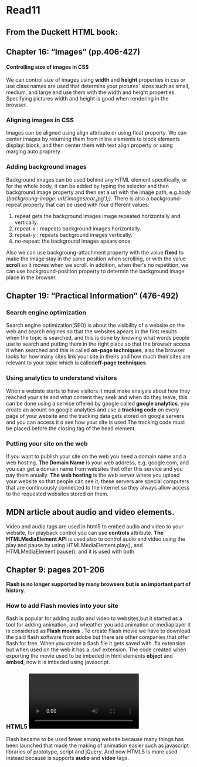 # Read11
## From the Duckett HTML book:
## Chapter 16: “Images” (pp.406-427)

#### Controlling size of images in CSS
We can control size of images using **width** and **height** properties in css or use class names are used that determins your pictures' sizes such as small, medium, and large and use them with the width and height properties. Specifying pictures width and height is good when rendering in the browser.

### Aligning images in CSS

 Images can be aligned using align attribute or using float property. We can center images by returning them from inline elements to block elements display: block; and then center them with text align property or using marging auto proprety.

### Adding background images
 Background images can be used behind any HTML element specifically, or for the whole body, it can be added by typing the selector and then background image property and then set a url with the image path, e.g.*body {backgroung-image: url('images/cat.jpg');}*. There is also a background-repeat property that can be used with four different values:
 1. repeat gets the background images image repeated horizontally and vertically.
 2. repeat-x : reapeats background images horizontally.
 3. repeat-y : repeats background images vertically.
 4. no-repeat: the background images apears once.

 Also we can use backgroung-attachment property with the value **fixed** to make the image stay in the same position when scrolling, or with the value **scroll** so it moves when we scroll. In addition, when ther's no repetition, we can use background-position property to determin the background image place in the browser.

  
## Chapter 19: “Practical Information” (476-492)

### Search engine optimization
Search engine optimization(SEO) is about the visibility of a website on the web and search engines so that the websites apears in the first results when the topic is searched, and this is done by knowing what words people use to search and putting them in the right place so that the browser access it when searched and this is called **on-page techniques**, also the browser looks for how many sites link your site in theirs and how much their sites are relevant to your topic which is called**off-page techniques**.
### Using analytics to understand visitors
When a webiste starts to have visitors it must make analysis about how they reached your site and what content they seek and when do they leave, this can be done using a service offered by google called **google analytics**. you create an acount on google analytics and use a **tracking code** on every page of your website and the tracking data gets stored on google servers and you can access it o see how your site is used.The tracking code must be placed before the closing tag of the head element.
### Putting your site on the web
If you want to publish your site on the web you need a domain name and a web hosting. **The Domain Name** is your web address, e.g. google.com, and you can get a domain name from websites thet offer this service and you pay them anually. **The web hosting** is the web server where you upload your website so that people can see it, these servers are special computers that are continuously connected to the internet so they always allow access to the requested websites stored on them.

## MDN article about audio and video elements.
Video and audio tags are used in html5 to embed audio and video to your website, for playback control you can use **controls** attribute. **The HTMLMediaElement API** is used also to control audio and video using the play and pause by using HTMLMediaElement.play(), and  HTMLMediaElement.pause(), and it is used with both <audio> and <video> elements.

## Chapter 9: pages 201-206 
 **Flash is no longer supported by many browsers but is an important part of history**.

### How to add Flash movies into your site
 flash is popular for adding audio and video to websites,but it started as a tool for adding animation, and wheather you add animation or mediaplayer it is considered as **Flash movies** . To create Flash movie we have to download the paid flash software from adobe but there are other companies that offer flash for free.
 When you create a flash file it gets saved with .fla extension but when used on the web it has a .swf extension. The code created when exporting the movie used to be imbeded in html elements **object** and **embed**, now it is imbeded using javascript.
 
### HTML5 <video> and <audio> elements
 Flash became to be used fewer among website because many things has been launched that made the making of animation easier such as javascript libraries of prototype, script and jQuery. And now HTML5 is more used instead because is supports **audio** and **video** tags. 


